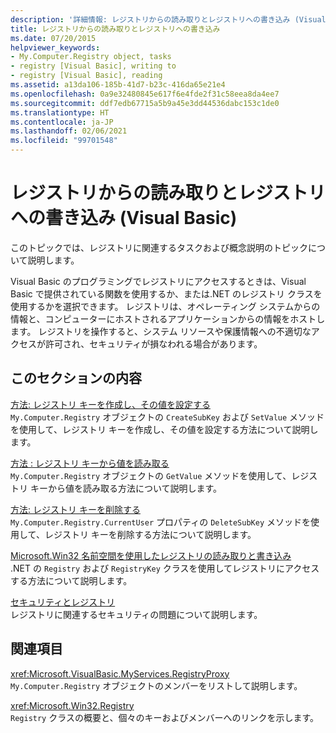 ```yaml
---
description: '詳細情報: レジストリからの読み取りとレジストリへの書き込み (Visual Basic)'
title: レジストリからの読み取りとレジストリへの書き込み
ms.date: 07/20/2015
helpviewer_keywords:
- My.Computer.Registry object, tasks
- registry [Visual Basic], writing to
- registry [Visual Basic], reading
ms.assetid: a13da106-185b-41d7-b23c-416da65e21e4
ms.openlocfilehash: 0a9e32480845e617f6e4fde2f31c58eea8da4ee7
ms.sourcegitcommit: ddf7edb67715a5b9a45e3dd44536dabc153c1de0
ms.translationtype: HT
ms.contentlocale: ja-JP
ms.lasthandoff: 02/06/2021
ms.locfileid: "99701548"
---
```

# <a name="reading-from-and-writing-to-the-registry-visual-basic"></a>レジストリからの読み取りとレジストリへの書き込み (Visual Basic)

このトピックでは、レジストリに関連するタスクおよび概念説明のトピックについて説明します。  
  
 Visual Basic のプログラミングでレジストリにアクセスするときは、Visual Basic で提供されている関数を使用するか、または.NET のレジストリ クラスを使用するかを選択できます。 レジストリは、オペレーティング システムからの情報と、コンピューターにホストされるアプリケーションからの情報をホストします。 レジストリを操作すると、システム リソースや保護情報への不適切なアクセスが許可され、セキュリティが損なわれる場合があります。  
  
## <a name="in-this-section"></a>このセクションの内容  

 [方法: レジストリ キーを作成し、その値を設定する](how-to-create-a-registry-key-and-set-its-value.md)  
 `My.Computer.Registry` オブジェクトの `CreateSubKey` および `SetValue` メソッドを使用して、レジストリ キーを作成し、その値を設定する方法について説明します。  
  
 [方法 : レジストリ キーから値を読み取る](how-to-read-a-value-from-a-registry-key.md)  
 `My.Computer.Registry` オブジェクトの `GetValue` メソッドを使用して、レジストリ キーから値を読み取る方法について説明します。  
  
 [方法: レジストリ キーを削除する](how-to-delete-a-registry-key.md)  
 `My.Computer.Registry.CurrentUser` プロパティの `DeleteSubKey` メソッドを使用して、レジストリ キーを削除する方法について説明します。  
  
 [Microsoft.Win32 名前空間を使用したレジストリの読み取りと書き込み](reading-from-and-writing-to-the-registry-using-the-microsoft-win32-namespace.md)  
 .NET の `Registry` および `RegistryKey` クラスを使用してレジストリにアクセスする方法について説明します。  
  
 [セキュリティとレジストリ](security-and-the-registry.md)  
 レジストリに関連するセキュリティの問題について説明します。  
  
## <a name="related-sections"></a>関連項目  

 <xref:Microsoft.VisualBasic.MyServices.RegistryProxy>  
 `My.Computer.Registry` オブジェクトのメンバーをリストして説明します。  
  
 <xref:Microsoft.Win32.Registry>  
 `Registry` クラスの概要と、個々のキーおよびメンバーへのリンクを示します。
